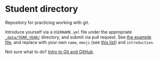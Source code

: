 # Student directory 
Repository for practicing working with git. 

Introduce yourself via a `USERNAME.yml` file under the appropriate [`_data/TERM_YEAR/`](_data/) directory, and submit via pull request. See [the example file](_data/summer_2015/htcmosman.json), and replace with your own `name`, `emoji` (see [this list](http://www.emoji-cheat-sheet.com/)) and `introduction`.

Not sure what to do?  [Intro to Git and GitHub](http://htcmosman.github.io/courses-gen/documents/intro-to-git.html).
